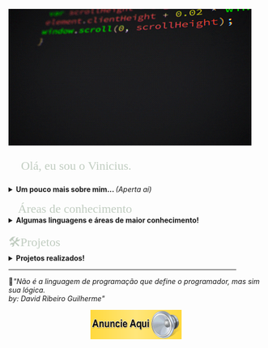 <html><head>

<p align= "left">
<img src="PerfilGif.gif" width="480" heigth="270">
</p>


<font face="Bahnschrift Condensed" size="5" color="#C1CDC1">
<p align="left">
&#x1F920; Olá, eu sou o Vinicius. 
</p></font>
<details> 
<summary> <b>Um pouco mais sobre mim... </b><i>(Aperta aí)</i> </summary>
&#x1F4BB;Técnico em Informática formado no Colégio SATC <br> 
&#x1F4BB;Cursando engenharida computação na UNISATC <br> 
&#x1F575;Estagiário na empresa <a href = "https://www.agpr5.com/">AGPR5 +20</a> <br>
&#x1F5FA;Cricíuma-SC	

<br>

&#x1F4F2;Me segue no instagram!
 <p align="left">
 <a href="https://www.instagram.com/vinidamiani_/?hl=pt-br"> <img src="logoinsta.png" width="40" heigth="40"> </a> </p>
</details>

<br>
<font face="Bahnschrift Condensed" size="5" color="#C1CDC1">
&#x1F4D6;Áreas de conhecimento
</font>
<details>
<summary> <b>Algumas linguagens e áreas de maior conhecimento!</b></summary>
&#x1F4BB;C++ voltado para parte de Arduino;<br>
&#x1F4BB;C# Desktop;<br>
&#x1F4BB;Visual Basic - VB Desktop;<br>
&#x1F4BB;Linguagem de Consulta Estrutural - SQL; <br>
&#x1F4BB;Internet das Coisas - IoT; <br>
&#x1F4BB;Eletrônica básica; <br>
&#x1F4BB;Elétrica básica; <br>
</details>

<br>

<font face="Bahnschrift Condensed" size="5" color="#C1CDC1">
&#X1F6E0;Projetos
</font>
<details>
<summary> <b>Projetos realizados!</b></summary>
Esses projetos foram realizados em duplas, tendo como parceiro meu colega <a href="https://github.com/victorbonomi16">Victor Bonomi.</a> <br>
&#x1F4CC;Bem Saude - Um app mobile voltado para área da saúde, sendo possível calcular seu IMC e em seguida lhe recomendando uma sequência de exercícios; <i>Realizado durante o curso Técnico de Informática</i><br>
<br>
&#x1F4CC;Falling the Grotto - Um game baseado no Hill Climb Race, com intuito de gerar entretenimento para jogador; <i>Realizado durante o curso Técnico de Informática</i><br>
<br>
&#x1F4CC;Smart House Dog - Uma comodidade para o dono e um conforto para seu cãozinho. Esse projeto(TCC) foi desenvolvido para as pessoas que possuem uma rotina atarefa e como consequência deixam seu cãozinho com excesso de comida em seus recipientes. Pensando nisso a SmartHouse Dog é uma casa de cachorro e  tem como vantagem a alimentação(Agua e Ração) de forma automática, sendo determinada um horário através de seu SmartPhone. <i>Realizado durante o curso Técnico de Informática</i>
</details>

<hr size="4" width="450" color="#0E0B16">

&#x1F4D6;<i>"Não é a linguagem de programação que define o programador, mas sim sua lógica.<br> 
by: David Ribeiro Guilherme"</i> 

<p align = "center">
<a href = "https://api.whatsapp.com/send?phone=5548996301654&text=Vinicius%20Damiani"><img src="Anuncio.gif" width="180" heigth="100">
</p>
</body></html>

